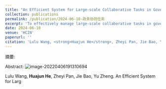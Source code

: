 ```yaml
---
title: "An Efficient System for Large-scale Collaborative Tasks in Government"
collection: publications
permalink: /publication/2024-06-10-政务协同任务
excerpt: 'To effectively manage large-scale collaborative tasks in government, we need a flexible, efficient, scalable, and controllable system for governmental collaboration.'
date: 2024-06-10
venue: 'HCIN'
paperurl: ''
citation: 'Lulu Wang, <strong>Huajun He</strong>, Zheyi Pan, Jie Bao, Yu Zheng. An Efficient System for Large-scale Collaborative Tasks in Government[J]//Human-Centric Intelligent Systems. 2024'
---
```

摘要: 

Abstract: ![image-20220406191310694](https://huajunge.github.io/academicpages/images/协同任务.png)

Lulu Wang, **Huajun He**, Zheyi Pan, Jie Bao, Yu Zheng. An Efficient System for Larg

